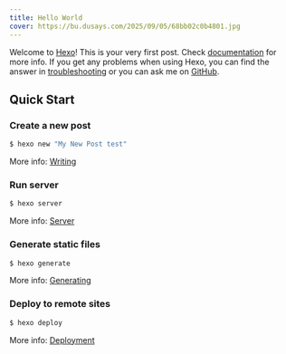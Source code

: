 ```yaml
---
title: Hello World
cover: https://bu.dusays.com/2025/09/05/68bb02c0b4801.jpg
---
```

Welcome to [Hexo](https://hexo.io/)! This is your very first post. Check [documentation](https://hexo.io/docs/) for more info. 
If you get any problems when using Hexo, you can find the answer in [troubleshooting](https://hexo.io/docs/troubleshooting.html) 
or you can ask me on [GitHub](https://github.com/hexojs/hexo/issues).

## Quick Start

### Create a new post

``` bash
$ hexo new "My New Post test"
```

More info: [Writing](https://hexo.io/docs/writing.html)

### Run server

``` bash
$ hexo server
```

More info: [Server](https://hexo.io/docs/server.html)

### Generate static files

``` bash
$ hexo generate
```

More info: [Generating](https://hexo.io/docs/generating.html)

### Deploy to remote sites

``` bash
$ hexo deploy
```

More info: [Deployment](https://hexo.io/docs/one-command-deployment.html)
